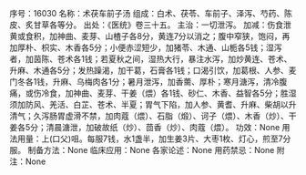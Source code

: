 序号：16030
名称：术茯车前子汤
组成：白术、茯苓、车前子、泽泻、芍药、陈皮、炙甘草各等分。
出处：《医统》卷三十五。
主治：一切泄泻。
加减：伤食泄黄或食积，加神曲、麦芽、山楂子各8分，黄连7分以消之；腹中窄狭，饱闷，再加厚朴、枳实、木香各5分；小便赤涩短少，加猪苓、木通、山栀各5钱；湿泻者，加茵陈、苍术各1钱；若夏秋之间，湿热大行，暴注水泻，加炒黄连、苍术、升麻、木通各5分；发热躁渴，加干葛，石膏各1钱；口渴引饮，加葛根、人参、麦门冬各1钱，升麻、乌梅肉各1分；暑月泄泻，加香薷、厚朴；寒月溏泻，清冷腹痛，或伤冷食，加神曲、麦芽、干姜（煨）各1钱、砂仁、木香、益智各5分；胜湿须加防风、羌活、白芷、苍术、半夏；胃气下陷，加人参、黄耆、升麻、柴胡以升清气；久泻肠胃虚滑不禁，加肉蔻（煨）、石脂（煅）、诃子（煨）、木香（炒）、干姜各5分；清晨溏泄，加破故纸（炒）、茴香（炒）、肉蔻（煨）。
功效：None
用法用量：上(口父)咀。每服7钱，水1盏半，加生姜3片、大枣1枚、灯心，煎至7分服。
制备方法：None
临床应用：None
各家论述：None
用药禁忌：None
附注：None
